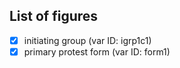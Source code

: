 ## List of figures

- [X] initiating group (var ID: igrp1c1)
- [X] primary protest form (var ID: form1)
